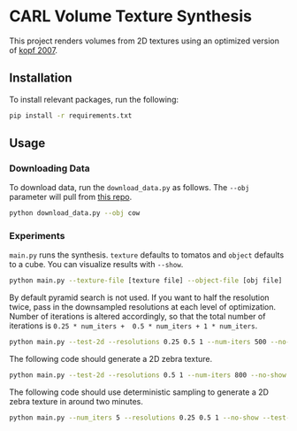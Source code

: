 # CARL Volume Texture Synthesis
This project renders volumes from 2D textures using an optimized version of [kopf 2007](https://www.cs.princeton.edu/courses/archive/fall07/cos597B/papers/kopf-solid-texture.pdf).


## Installation 
To install relevant packages, run the following:
```bash
pip install -r requirements.txt
```

## Usage
### Downloading Data
To download data, run the `download_data.py` as follows. The `--obj` parameter will pull from [this repo](https://github.com/alecjacobson/common-3d-test-models/tree/master/data).
```bash
python download_data.py --obj cow
```

### Experiments

`main.py` runs the synthesis. `texture` defaults to tomatos and `object` defaults to a cube. You can visualize results with `--show`.
```bash
python main.py --texture-file [texture file] --object-file [obj file]
```

By default pyramid search is not used. If you want to half the resolution twice, pass in the downsampled resolutions at each level of optimization. Number of iterations is altered accordingly, so that the total number of iterations is `0.25 * num_iters +  0.5 * num_iters + 1 * num_iters`.
```bash
python main.py --test-2d --resolutions 0.25 0.5 1 --num-iters 500 --no-show
```

The following code should generate a 2D zebra texture. 
```bash
python main.py --test-2d --resolutions 0.5 1 --num-iters 800 --no-show
```

The following code should use deterministic sampling to generate a 2D zebra texture in around two minutes.
```bash
python main.py --num_iters 5 --resolutions 0.25 0.5 1 --no-show --test-2d --deterministic --shuffle-indices```